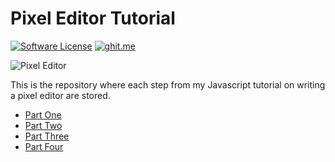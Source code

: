 # Pixel Editor Tutorial

[![Software License](https://img.shields.io/badge/license-MIT-brightgreen.svg?style=flat-square)](LICENSE)
[![ghit.me](https://ghit.me/badge.svg?repo=carbontwelve/pixel-editor-tutorial)](https://ghit.me/repo/carbontwelve/pixel-editor-tutorial)

![Pixel Editor](http://www.photogabble.co.uk/img/javascript-pixel-paint.png "Pixel Editor")

This is the repository where each step from my Javascript tutorial on writing a pixel editor are stored.

* [Part One](https://www.photogabble.co.uk/blog/2015/01/21/writing-a-pixel-editor-in-javascript-p1/?utm_source=github&utm_medium=referral&utm_campaign=pixel_editor_tutorial_readme)
* [Part Two](https://www.photogabble.co.uk/blog/2015/01/28/writing-a-pixel-editor-in-javascript-p2/?utm_source=github&utm_medium=referral&utm_campaign=pixel_editor_tutorial_readme)
* [Part Three](https://www.photogabble.co.uk/blog/2015/02/04/writing-a-pixel-editor-in-javascript-p3/?utm_source=github&utm_medium=referral&utm_campaign=pixel_editor_tutorial_readme)
* [Part Four](https://www.photogabble.co.uk/blog/2015/05/08/writing-a-pixel-editor-in-javascript-p4/?utm_source=github&utm_medium=referral&utm_campaign=pixel_editor_tutorial_readme)
